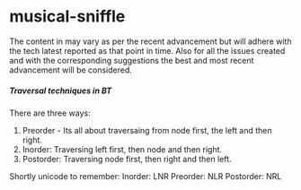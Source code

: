 # musical-sniffle

The content in may vary as per the recent advancement but will adhere with the tech latest reported as that point in time. Also for all the issues created and with the corresponding suggestions the best and most recent advancement will be considered. 

##### Traversal techniques in BT
There are three ways:
1. Preorder - Its all about traversaing from node first, the left and then right.
2. Inorder: Traversing left first, then node and then right.
3. Postorder: Traversing node first, then right and then left.

Shortly unicode to remember:
Inorder: LNR
Preorder: NLR
Postorder: NRL

